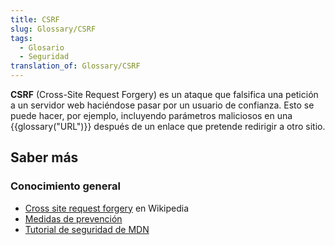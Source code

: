 ```yaml
---
title: CSRF
slug: Glossary/CSRF
tags:
  - Glosario
  - Seguridad
translation_of: Glossary/CSRF
---
```

**CSRF** (Cross-Site Request Forgery) es un ataque que falsifica una petición a un servidor web haciéndose pasar por un usuario de confianza. Esto se puede hacer, por ejemplo, incluyendo parámetros maliciosos en una {{glossary("URL")}} después de un enlace que pretende redirigir a otro sitio.

## Saber más

### Conocimiento general

- [Cross site request forgery](https://es.wikipedia.org/wiki/Cross-site_request_forgery) en Wikipedia
- [Medidas de prevención](<https://www.owasp.org/index.php/Cross-Site_Request_Forgery_(CSRF)_Prevention_Cheat_Sheet>)
- [Tutorial de seguridad de MDN](/en-US/docs/Web/Security/Information_Security_Basics)
